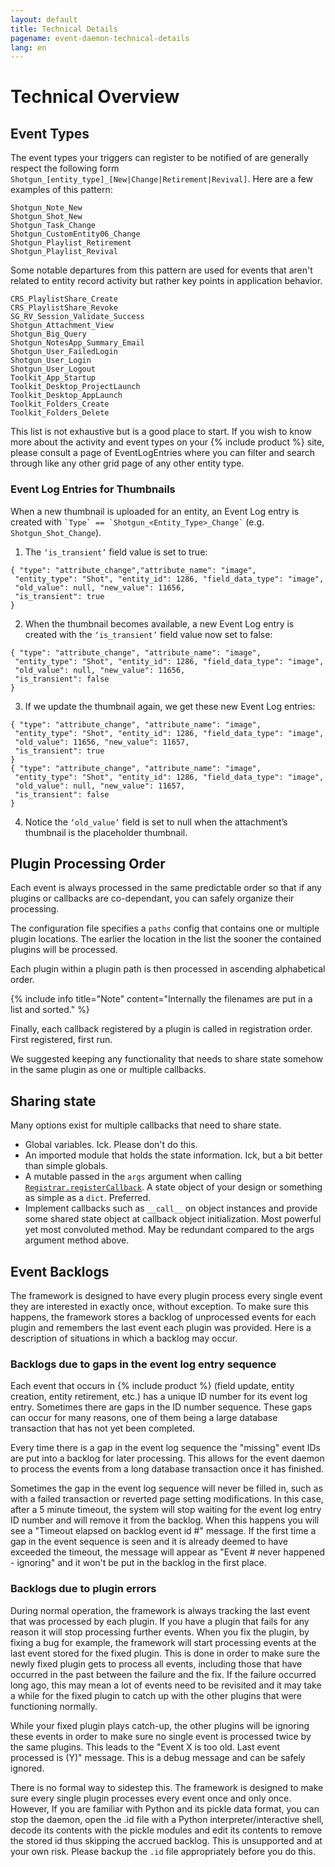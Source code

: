 ```yaml
---
layout: default
title: Technical Details
pagename: event-daemon-technical-details
lang: en
---
```


# Technical Overview

<a id="Event_Types"></a>
## Event Types

The event types your triggers can register to be notified of are generally respect the following form `Shotgun_[entity_type]_[New|Change|Retirement|Revival]`. Here are a few examples of this pattern:

    Shotgun_Note_New
    Shotgun_Shot_New
    Shotgun_Task_Change
    Shotgun_CustomEntity06_Change
    Shotgun_Playlist_Retirement
    Shotgun_Playlist_Revival

Some notable departures from this pattern are used for events that aren't related to entity record activity but rather key points in application behavior.

    CRS_PlaylistShare_Create
    CRS_PlaylistShare_Revoke 
    SG_RV_Session_Validate_Success
    Shotgun_Attachment_View
    Shotgun_Big_Query
    Shotgun_NotesApp_Summary_Email
    Shotgun_User_FailedLogin
    Shotgun_User_Login
    Shotgun_User_Logout
    Toolkit_App_Startup
    Toolkit_Desktop_ProjectLaunch
    Toolkit_Desktop_AppLaunch
    Toolkit_Folders_Create
    Toolkit_Folders_Delete    

This list is not exhaustive but is a good place to start. If you wish to know more about the activity and event types on your {% include product %} site, please consult a page of EventLogEntries where you can filter and search through like any other grid page of any other entity type.

### Event Log Entries for Thumbnails
When a new thumbnail is uploaded for an entity, an Event Log entry is created with ``` `Type` == `Shotgun_<Entity_Type>_Change` ``` (e.g. `Shotgun_Shot_Change`). 
1. The ```‘is_transient’``` field value is set to true:
```
{ "type": "attribute_change","attribute_name": "image",
 "entity_type": "Shot", "entity_id": 1286, "field_data_type": "image",
 "old_value": null, "new_value": 11656, 
 "is_transient": true 
}
```
2. When the thumbnail becomes available, a new Event Log entry is created with the ```‘is_transient’``` field value now set to false:
```
{ "type": "attribute_change", "attribute_name": "image",
 "entity_type": "Shot", "entity_id": 1286, "field_data_type": "image",
 "old_value": null, "new_value": 11656,
 "is_transient": false 
}
```
3. If we update the thumbnail again, we get these new Event Log entries:
```
{ "type": "attribute_change", "attribute_name": "image",
 "entity_type": "Shot", "entity_id": 1286, "field_data_type": "image", 
 "old_value": 11656, "new_value": 11657, 
 "is_transient": true 
}
{ "type": "attribute_change", "attribute_name": "image", 
 "entity_type": "Shot", "entity_id": 1286, "field_data_type": "image", 
 "old_value": null, "new_value": 11657, 
 "is_transient": false 
}
```
4. Notice the ```‘old_value’``` field is set to null when the attachment’s thumbnail is the placeholder thumbnail. 


<a id="Plugin_Processing_Order"></a>
## Plugin Processing Order

Each event is always processed in the same predictable order so that if any plugins or callbacks are co-dependant, you can safely organize their processing.

The configuration file specifies a `paths` config that contains one or multiple plugin locations. The earlier the location in the list the sooner the contained plugins will be processed.

Each plugin within a plugin path is then processed in ascending alphabetical order.

{% include info title="Note" content="Internally the filenames are put in a list and sorted." %}

Finally, each callback registered by a plugin is called in registration order. First registered, first run.

We suggested keeping any functionality that needs to share state somehow in the same plugin as one or multiple callbacks.

<a id="Sharing_State"></a>
## Sharing state

Many options exist for multiple callbacks that need to share state.

- Global variables. Ick. Please don't do this.
- An imported module that holds the state information. Ick, but a bit better than simple globals.
- A mutable passed in the `args` argument when calling [`Registrar.registerCallback`](API#wiki-registerCallback). A state object of your design or something as simple as a `dict`. Preferred.
- Implement callbacks such as `__call__` on object instances and provide some shared state object at callback object initialization. Most powerful yet most convoluted method. May be redundant compared to the args argument method above.


<a id="Event_Backlogs"></a>
## Event Backlogs

The framework is designed to have every plugin process every single event they are interested in exactly once, without exception. To make sure this happens, the framework stores a backlog of unprocessed events for each plugin and remembers the last event each plugin was provided. Here is a description of situations in which a backlog may occur.

### Backlogs due to gaps in the event log entry sequence

Each event that occurs in {% include product %} (field update, entity creation, entity retirement, etc.) has a unique ID number for its event log entry. Sometimes there are gaps in the ID number sequence. These gaps can occur for many reasons, one of them being a large database transaction that has not yet been completed.

Every time there is a gap in the event log sequence the "missing" event IDs are put into a backlog for later processing. This allows for the event daemon to process the events from a long database transaction once it has finished.

Sometimes the gap in the event log sequence will never be filled in, such as with a failed transaction or reverted page setting modifications. In this case, after a 5 minute timeout, the system will stop waiting for the event log entry ID number and will remove it from the backlog. When this happens you will see a "Timeout elapsed on backlog event id #" message. If the first time a gap in the event sequence is seen and it is already deemed to have exceeded the timeout, the message will appear as "Event # never happened - ignoring" and it won't be put in the backlog in the first place.

### Backlogs due to plugin errors

During normal operation, the framework is always tracking the last event that was processed by each plugin. If you have a plugin that fails for any reason it will stop processing further events. When you fix the plugin, by fixing a bug for example, the framework will start processing events at the last event stored for the fixed plugin. This is done in order to make sure the newly fixed plugin gets to process all events, including those that have occurred in the past between the failure and the fix. If the failure occurred long ago, this may mean a lot of events need to be revisited and it may take a while for the fixed plugin to catch up with the other plugins that were functioning normally.

While your fixed plugin plays catch-up, the other plugins will be ignoring these events in order to make sure no single event is processed twice by the same plugins. This leads to the "Event X is too old. Last event processed is (Y)" message. This is a debug message and can be safely ignored.

There is no formal way to sidestep this. The framework is designed to make sure every single plugin processes every event once and only once. However, If you are familiar with Python and its pickle data format, you can stop the daemon, open the .id file with a Python interpreter/interactive shell, decode its contents with the pickle modules and edit its contents to remove the stored id thus skipping the accrued backlog. This is unsupported and at your own risk. Please backup the `.id` file appropriately before you do this.
